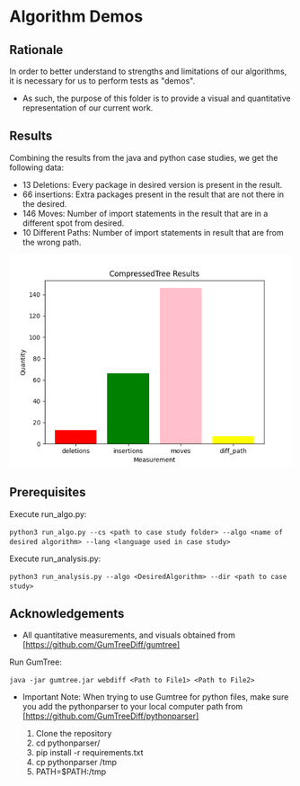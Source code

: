 # Algorithm Demos

## Rationale

In order to better understand to strengths and limitations of our algorithms, it is necessary for us to perform tests as "demos". 
* As such, the purpose of this folder is to provide a visual and quantitative representation of our current work. 


## Results

Combining the results from the java and python case studies, we get the following data:
* 13 Deletions: Every package in desired version is present in the result.
* 66 insertions: Extra packages present in the result that are not there in the desired.
* 146 Moves: Number of import statements in the result that are in a different spot from desired.
* 10 Different Paths: Number of import statements in result that are from the wrong path.

![My Image](images/CompressedTree.png)

## Prerequisites

Execute run_algo.py:

`python3 run_algo.py --cs <path to case study folder> --algo <name of desired algorithm> --lang <language used in case study>`

Execute run_analysis.py:

`python3 run_analysis.py --algo <DesiredAlgorithm> --dir <path to case study>`

## Acknowledgements

* All quantitative measurements, and visuals obtained from [https://github.com/GumTreeDiff/gumtree]

Run GumTree:

`java -jar gumtree.jar webdiff <Path to File1> <Path to File2>`

* Important Note: When trying to use Gumtree for python files, make sure you add the pythonparser to your local computer path from [https://github.com/GumTreeDiff/pythonparser]

    1. Clone the repository
    2. cd pythonparser/
    3. pip install -r requirements.txt
    4. cp pythonparser /tmp
    5. PATH=$PATH:/tmp

